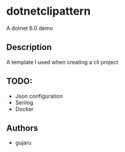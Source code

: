 # dotnetclipattern

A dotnet 6.0 demo

## Description

A template I used when creating a cli project

## TODO:

- Json configuration
- Serilog
- Docker

## Authors

- gujaru